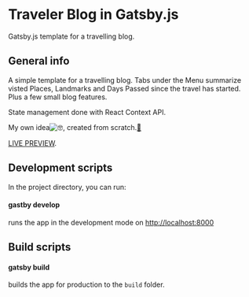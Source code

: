 # Traveler Blog in Gatsby.js

Gatsby.js template for a travelling blog.

## General info

A simple template for a travelling blog. Tabs under the Menu summarize visted Places, Landmarks and Days Passed since the travel has started. Plus a few small blog features.

State management done with React Context API.

My own idea![🤓](https://mail.google.com/mail/e/1f913), created from scratch.[🔨](https://mail.google.com/mail/e/1f528)

[LIVE PREVIEW](https://suavek85.github.io/Web-Speed-App).


## Development scripts

In the project directory, you can run:

#### gastby develop

runs the app in the development mode on [http://localhost:8000](http://localhost:8000)


## Build scripts

#### gatsby build

builds the app for production to the `build` folder.

